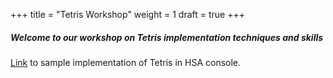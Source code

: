+++
title = "Tetris Workshop"
weight = 1
draft = true
+++

##### Welcome to our workshop on Tetris implementation techniques and skills

[Link](https://github.com/Averesoft/TetrisDemo) to sample implementation of Tetris in HSA console.


